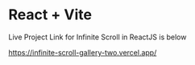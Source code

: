 # React + Vite

Live Project Link for Infinite Scroll in ReactJS is below 

https://infinite-scroll-gallery-two.vercel.app/
